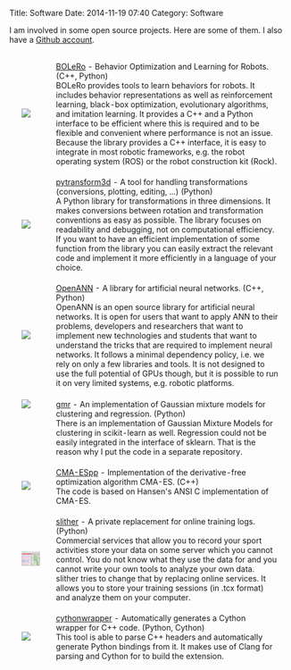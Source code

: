 Title: Software
Date: 2014-11-19 07:40
Category: Software

I am involved in some open source projects. Here are some of them. I also have
a [Github account](https://github.com/AlexanderFabisch).

<table style="border-spacing: 15px; border-collapse: separate;">
  <tbody>
    <tr>
      <td><img src="https://raw.githubusercontent.com/rock-learning/bolero/master/doc/source/_static/logo.png" width=200px /></td>
      <td style="vertical-align:top;">
        <a href="https://github.com/rock-learning/bolero">BOLeRo</a> - Behavior Optimization and Learning for Robots. (C++, Python)<br/>
        BOLeRo provides tools to learn behaviors for robots. It includes behavior representations as well as reinforcement learning, black-box optimization, evolutionary algorithms, and imitation learning. It provides a C++ and a Python interface to be efficient where this is required and to be flexible and convenient where performance is not an issue. Because the library provides a C++ interface, it is easy to integrate in most robotic frameworks, e.g. the robot operating system (ROS) or the robot construction kit (Rock).
      </td>
    </tr>
    <tr>
      <td><img src="https://rock-learning.github.io/pytransform3d/_images/rotations.svg" width=200px /></td>
      <td style="vertical-align:top;">
        <a href="https://github.com/rock-learning/pytransform3d">pytransform3d</a>
        - A tool for handling transformations (conversions, plotting, editing, ...) (Python)<br/>
        A Python library for transformations in three dimensions. It makes conversions between rotation and transformation conventions as easy as possible. The library focuses on readability and debugging, not on computational efficiency. If you want to have an efficient implementation of some function from the library you can easily extract the relevant code and implement it more efficiently in a language of your choice.
      </td>
    </tr>
    <tr>
      <td><img src="https://raw.githubusercontent.com/OpenANN/OpenANN/master/doc/images/openann-logo.svg" width=200px /></td>
      <td style="vertical-align:top;">
        <a href="https://github.com/OpenANN/OpenANN">OpenANN</a>
        - A library for artificial neural networks. (C++, Python)<br/>
        OpenANN is an open source library for artificial neural networks. It is open for users that want to apply ANN to their problems, developers and researchers that want to implement new technologies and students that want to understand the tricks that are required to implement neural networks. It follows a minimal dependency policy, i.e. we rely on only a few libraries and tools. It is not designed to use the full potential of GPUs though, but it is possible to run it on very limited systems, e.g. robotic platforms.</td>
    </tr>
    <tr>
      <td style="vertical-align:top;">
        <img src="https://raw.githubusercontent.com/AlexanderFabisch/gmr/master/gmr.png" width=200px /></td>
      <td><a href="https://github.com/AlexanderFabisch/gmr">gmr</a>
        - An implementation of Gaussian mixture models for clustering and regression. (Python)<br/>
        There is an implementation of Gaussian Mixture Models for clustering in scikit-learn as well. Regression could not be easily integrated in the interface of sklearn. That is the reason why I put the code in a separate repository.
      </td>
    </tr>
    <tr>
      <td><img src="https://upload.wikimedia.org/wikipedia/commons/d/d8/Concept_of_directional_optimization_in_CMA-ES_algorithm.png" width=200px /></td>
      <td style="vertical-align:top;"><a href="https://github.com/AlexanderFabisch/CMA-ESpp">CMA-ESpp</a>
        - Implementation of the derivative-free optimization algorithm CMA-ES. (C++)<br/>
        The code is based on Hansen's ANSI C implementation of CMA-ES.
      </td>
    </tr>
    <tr>
      <td><img src="https://raw.githubusercontent.com/AlexanderFabisch/slither/master/slither.png" width=200px /></td>
      <td style="vertical-align:top;"><a href="https://github.com/AlexanderFabisch/slither">slither</a>
        - A private replacement for online training logs. (Python)<br/>
        Commercial services that allow you to record your sport activities store your data on some server which you cannot control. You do not know what they use the data for and you cannot write your own tools to analyze your own data. slither tries to change that by replacing online services. It allows you to store your training sessions (in .tcx format) and analyze them on your computer.
      </td>
    </tr>
    <tr>
      <td><img src="http://www.informatik.uni-bremen.de/~afabisch/files/cythonwrapper.png" width=200px /></td>
      <td style="vertical-align:top;"><a href="https://github.com/AlexanderFabisch/cythonwrapper">cythonwrapper</a>
        - Automatically generates a Cython wrapper for C++ code. (Python, Cython)<br/>
        This tool is able to parse C++ headers and automatically generate Python bindings from it. It makes use of Clang for parsing and Cython for to build the extension.
      </td>
    </tr>
  </tbody>
</table>
